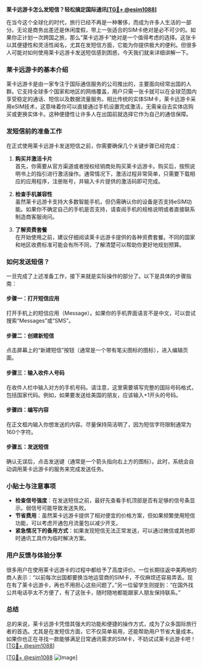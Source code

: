**莱卡远游卡怎么发短信？轻松搞定国际通讯[[TG💪+ @esim1088](https://t.me/s/esim1088)]**

在当今这个全球化的时代，旅行已经不再是一种奢侈，而成为许多人生活的一部分。无论是商务出差还是休闲度假，带上一张适合的SIM卡绝对是必不可少的。如果你正计划一次跨国之旅，那么“莱卡远游卡”绝对是一个值得考虑的选择。这张卡以其便捷性和灵活性闻名，尤其在发短信方面，它能为你提供极大的便利。但很多人可能对如何使用莱卡远游卡发送短信感到困惑，今天我们就来详细讲解一下。

### 莱卡远游卡的基本介绍

莱卡远游卡是由一家专注于国际通信服务的公司推出的，主要面向经常出国的人群。它支持全球多个国家和地区的网络覆盖，用户只需一张卡就可以在全球范围内享受稳定的通话、短信以及数据流量服务。相比传统的实体SIM卡，莱卡远游卡采用eSIM技术，这意味着你可以直接通过手机设置完成激活，无需亲自去实体店购买或更换实体卡。这种便捷性让许多人在出国前就选择它作为自己的通信保障。

### 发短信前的准备工作

在正式使用莱卡远游卡发送短信之前，你需要确保几个关键步骤已经完成：

1. **购买并激活卡片**  
   首先，你需要从官方渠道或者授权经销商处购买莱卡远游卡。购买后，按照说明书上的指引进行激活操作。通常情况下，激活过程非常简单，只需要下载相应的应用程序，注册账号，并输入卡片提供的激活码即可完成。

2. **检查手机兼容性**  
   虽然莱卡远游卡支持大多数智能手机，但仍需确认你的设备是否支持eSIM功能。如果你不确定自己的手机是否支持，请查阅手机的规格说明或者直接联系制造商客服询问。

3. **了解资费套餐**  
   在开始使用之前，建议仔细阅读莱卡远游卡提供的各种资费套餐。不同的国家和地区收费标准可能会有所不同，了解清楚可以帮助你更好地规划预算。

### 如何发送短信？

一旦完成了上述准备工作，接下来就是实际操作的部分了。以下是具体的步骤指南：

#### 步骤一：打开短信应用
打开手机上的短信应用（Message）。如果你的手机界面语言不是中文，可以尝试搜索“Messages”或“SMS”。

#### 步骤二：创建新短信
点击屏幕上的“新建短信”按钮（通常是一个带有笔尖图标的图标），进入编辑页面。

#### 步骤三：输入收件人号码
在收件人栏中输入对方的手机号码。请注意，这里需要填写完整的国际号码格式，包括国家代码。例如，如果要发送给美国的朋友，应该输入+1开头的号码。

#### 步骤四：编写内容
在正文框内输入你想发送的内容。尽量保持简洁明了，因为短信字符限制通常为160个字符。

#### 步骤五：发送短信
确认无误后，点击发送键（通常是一个箭头指向右上方的图标）。此时，系统会自动调用莱卡远游卡的服务来完成发送任务。

### 小贴士与注意事项

- **检查信号强度**：在发送短信之前，最好先查看手机顶部是否有足够的信号条显示。弱信号可能导致发送失败。
- **节省费用**：虽然莱卡远游卡提供了相对便宜的价格方案，但如果频繁使用短信功能，可以考虑开通包月流量包以减少开支。
- **紧急情况下的备用方式**：如果发现短信无法正常发送，可以通过微信或其他即时通讯工具作为临时解决方案。

### 用户反馈与体验分享

很多用户在使用莱卡远游卡的过程中都给予了高度评价。一位长期往返中美两地的商人表示：“以前每次出国都要换当地运营商的SIM卡，不仅麻烦还容易弄丢。现在有了莱卡远游卡，再也不用担心这些问题了。”另一位留学生则提到：“在国外找公共电话亭太不方便了，有了这张卡，随时随地都能跟家人朋友保持联系。”

### 总结

总的来说，莱卡远游卡凭借其强大的功能和便捷的操作方式，成为了众多国际旅行者的首选。尤其是在发短信方面，它不仅简单易用，还能帮助用户节省大量成本。如果你也正在寻找一款能够满足日常通讯需求的SIM卡，不妨试试莱卡远游卡吧！[[TG💪+ @esim1088](https://t.me/s/esim1088)]

[[TG💪+ @esim1088](https://t.me/s/esim1088) ![Image](https://i.postimg.cc/4NQfJmqS/Snipaste-2025-05-13-00-14-12.png)]